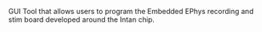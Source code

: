 GUI Tool that allows users to program the Embedded EPhys recording and stim board developed around the Intan chip.
